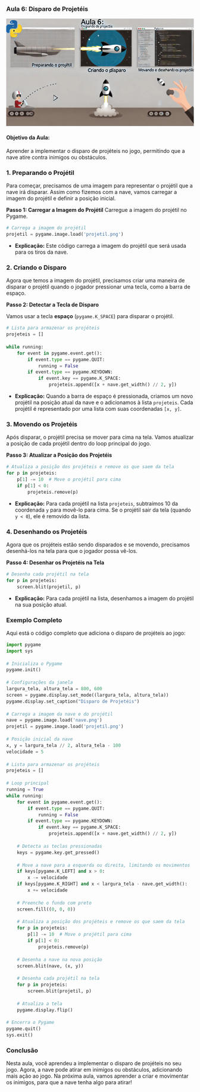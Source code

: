 ### Aula 6: Disparo de Projetéis
![](../assets/image/06.jpeg)
#### Objetivo da Aula:
Aprender a implementar o disparo de projéteis no jogo, permitindo que a nave atire contra inimigos ou obstáculos.

### 1. Preparando o Projétil

Para começar, precisamos de uma imagem para representar o projétil que a nave irá disparar. Assim como fizemos com a nave, vamos carregar a imagem do projétil e definir a posição inicial.

**Passo 1: Carregar a Imagem do Projétil**
Carregue a imagem do projétil no Pygame.

```python
# Carrega a imagem do projétil
projetil = pygame.image.load('projetil.png')
```

- **Explicação:** Este código carrega a imagem do projétil que será usada para os tiros da nave.

### 2. Criando o Disparo

Agora que temos a imagem do projétil, precisamos criar uma maneira de disparar o projétil quando o jogador pressionar uma tecla, como a barra de espaço.

**Passo 2: Detectar a Tecla de Disparo**

Vamos usar a tecla **espaço** (`pygame.K_SPACE`) para disparar o projétil.

```python
# Lista para armazenar os projéteis
projeteis = []

while running:
    for event in pygame.event.get():
        if event.type == pygame.QUIT:
            running = False
        if event.type == pygame.KEYDOWN:
            if event.key == pygame.K_SPACE:
                projeteis.append([x + nave.get_width() // 2, y])
```

- **Explicação:** Quando a barra de espaço é pressionada, criamos um novo projétil na posição atual da nave e o adicionamos à lista `projeteis`. Cada projétil é representado por uma lista com suas coordenadas `[x, y]`.

### 3. Movendo os Projetéis

Após disparar, o projétil precisa se mover para cima na tela. Vamos atualizar a posição de cada projétil dentro do loop principal do jogo.

**Passo 3: Atualizar a Posição dos Projetéis**

```python
# Atualiza a posição dos projéteis e remove os que saem da tela
for p in projeteis:
    p[1] -= 10  # Move o projétil para cima
    if p[1] < 0:
        projeteis.remove(p)
```

- **Explicação:** Para cada projétil na lista `projeteis`, subtraímos 10 da coordenada `y` para movê-lo para cima. Se o projétil sair da tela (quando `y < 0`), ele é removido da lista.

### 4. Desenhando os Projetéis

Agora que os projéteis estão sendo disparados e se movendo, precisamos desenhá-los na tela para que o jogador possa vê-los.

**Passo 4: Desenhar os Projetéis na Tela**

```python
# Desenha cada projétil na tela
for p in projeteis:
    screen.blit(projetil, p)
```

- **Explicação:** Para cada projétil na lista, desenhamos a imagem do projétil na sua posição atual.

### Exemplo Completo

Aqui está o código completo que adiciona o disparo de projéteis ao jogo:

```python
import pygame
import sys

# Inicializa o Pygame
pygame.init()

# Configurações da janela
largura_tela, altura_tela = 800, 600
screen = pygame.display.set_mode((largura_tela, altura_tela))
pygame.display.set_caption("Disparo de Projetéis")

# Carrega a imagem da nave e do projétil
nave = pygame.image.load('nave.png')
projetil = pygame.image.load('projetil.png')

# Posição inicial da nave
x, y = largura_tela // 2, altura_tela - 100
velocidade = 5

# Lista para armazenar os projéteis
projeteis = []

# Loop principal
running = True
while running:
    for event in pygame.event.get():
        if event.type == pygame.QUIT:
            running = False
        if event.type == pygame.KEYDOWN:
            if event.key == pygame.K_SPACE:
                projeteis.append([x + nave.get_width() // 2, y])

    # Detecta as teclas pressionadas
    keys = pygame.key.get_pressed()

    # Move a nave para a esquerda ou direita, limitando os movimentos
    if keys[pygame.K_LEFT] and x > 0:
        x -= velocidade
    if keys[pygame.K_RIGHT] and x < largura_tela - nave.get_width():
        x += velocidade

    # Preenche o fundo com preto
    screen.fill((0, 0, 0))

    # Atualiza a posição dos projéteis e remove os que saem da tela
    for p in projeteis:
        p[1] -= 10  # Move o projétil para cima
        if p[1] < 0:
            projeteis.remove(p)

    # Desenha a nave na nova posição
    screen.blit(nave, (x, y))

    # Desenha cada projétil na tela
    for p in projeteis:
        screen.blit(projetil, p)

    # Atualiza a tela
    pygame.display.flip()

# Encerra o Pygame
pygame.quit()
sys.exit()
```

### Conclusão

Nesta aula, você aprendeu a implementar o disparo de projéteis no seu jogo. Agora, a nave pode atirar em inimigos ou obstáculos, adicionando mais ação ao jogo. Na próxima aula, vamos aprender a criar e movimentar os inimigos, para que a nave tenha algo para atirar!